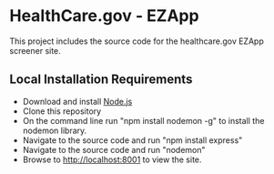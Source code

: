 # HealthCare.gov - EZApp

This project includes the source code for the healthcare.gov EZApp screener site. 


## Local Installation Requirements

- Download and install [Node.js](http://www.nodejs.org/download) 
- Clone this repository
- On the command line run "npm install nodemon -g" to install the nodemon library.
- Navigate to the source code and run "npm install express"
- Navigate to the source code and run "nodemon"
- Browse to [http://localhost:8001](http://localhost:8001) to view the site.
